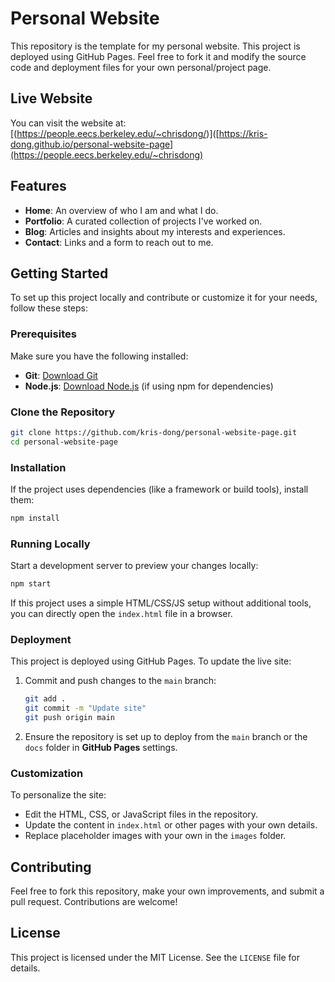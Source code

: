 # Personal Website

This repository is the template for my personal website. This project is deployed using GitHub Pages. Feel free to fork it and modify the source code and deployment files for your own personal/project page.
## Live Website

You can visit the website at: [(https://people.eecs.berkeley.edu/~chrisdong/)]([https://kris-dong.github.io/personal-website-page](https://people.eecs.berkeley.edu/~chrisdong)

## Features

- **Home**: An overview of who I am and what I do.
- **Portfolio**: A curated collection of projects I've worked on.
- **Blog**: Articles and insights about my interests and experiences.
- **Contact**: Links and a form to reach out to me.

## Getting Started

To set up this project locally and contribute or customize it for your needs, follow these steps:

### Prerequisites

Make sure you have the following installed:

- **Git**: [Download Git](https://git-scm.com/)
- **Node.js**: [Download Node.js](https://nodejs.org/) (if using npm for dependencies)

### Clone the Repository

```bash
git clone https://github.com/kris-dong/personal-website-page.git
cd personal-website-page
```

### Installation

If the project uses dependencies (like a framework or build tools), install them:

```bash
npm install
```

### Running Locally

Start a development server to preview your changes locally:

```bash
npm start
```

If this project uses a simple HTML/CSS/JS setup without additional tools, you can directly open the `index.html` file in a browser.

### Deployment

This project is deployed using GitHub Pages. To update the live site:

1. Commit and push changes to the `main` branch:
   ```bash
   git add .
   git commit -m "Update site"
   git push origin main
   ```
2. Ensure the repository is set up to deploy from the `main` branch or the `docs` folder in **GitHub Pages** settings.

### Customization

To personalize the site:

- Edit the HTML, CSS, or JavaScript files in the repository.
- Update the content in `index.html` or other pages with your own details.
- Replace placeholder images with your own in the `images` folder.

## Contributing

Feel free to fork this repository, make your own improvements, and submit a pull request. Contributions are welcome!

## License

This project is licensed under the MIT License. See the `LICENSE` file for details.
